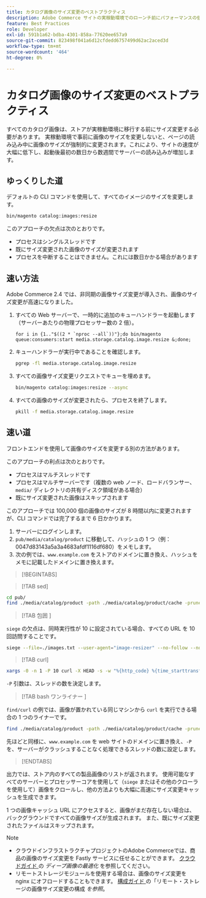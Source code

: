 ```yaml
---
title: カタログ画像のサイズ変更のベストプラクティス
description: Adobe Commerce サイトの実稼動環境でのローンチ前にパフォーマンスの低下を防ぐ方法について説明します。
feature: Best Practices
role: Developer
exl-id: 591b1a62-bdba-4301-858a-77620ee657a9
source-git-commit: 823498f041a6d12cfdedd6757499d62ac2aced3d
workflow-type: tm+mt
source-wordcount: '464'
ht-degree: 0%

---
```


# カタログ画像のサイズ変更のベストプラクティス

すべてのカタログ画像は、ストアが実稼動環境に移行する前にサイズ変更する必要があります。 実稼動環境で事前に画像のサイズを変更しないと、ページの読み込み中に画像のサイズが強制的に変更されます。これにより、サイトの速度が大幅に低下し、起動後最初の数日から数週間でサーバーの読み込みが増加します。

## ゆっくりした道

デフォルトの CLI コマンドを使用して、すべてのイメージのサイズを変更します。

```bash
bin/magento catalog:images:resize
```

このアプローチの欠点は次のとおりです。

- プロセスはシングルスレッドです
- 既にサイズ変更された画像のサイズが変更されます
- プロセスを中断することはできません。これには数日かかる場合があります

## 速い方法

Adobe Commerce 2.4 では、非同期の画像サイズ変更が導入され、画像のサイズ変更が高速になりました。

1. すべての Web サーバーで、一時的に追加のキューハンドラーを起動します（サーバーあたりの物理プロセッサー数の 2 倍）。

   ```bsh
   for i in {1.."$((2 * `nproc --all`))"};do bin/magento queue:consumers:start media.storage.catalog.image.resize &;done;
   ```

1. キューハンドラーが実行中であることを確認します。

   ```bash
   pgrep -fl media.storage.catalog.image.resize
   ```

1. すべての画像サイズ変更リクエストでキューを埋めます。

   ```bash
   bin/magento catalog:images:resize --async
   ```

1. すべての画像のサイズが変更されたら、プロセスを終了します。

   ```bash
   pkill -f media.storage.catalog.image.resize
   ```

## 速い道

フロントエンドを使用して画像のサイズを変更する別の方法があります。

このアプローチの利点は次のとおりです。

- プロセスはマルチスレッドです
- プロセスはマルチサーバーです（複数の web ノード、ロードバランサー、`media/` ディレクトリの共有ディスク領域がある場合）
- 既にサイズ変更された画像はスキップされます

このアプローチでは 100,000 個の画像のサイズが 8 時間以内に変更されますが、CLI コマンドでは完了するまで 6 日かかります。

1. サーバーにログインします。
1. `pub/media/catalog/product` に移動して、ハッシュの 1 つ（例：0047d83143a5a3a4683afdf1116df680）をメモします。
1. 次の例では、`www.example.com` をストアのドメインに置き換え、ハッシュをメモに記載したドメインに置き換えます。

>[!BEGINTABS]

>[!TAB sed]

```bash
cd pub/
find ./media/catalog/product -path ./media/catalog/product/cache -prune -o -type f -print | sed 's~./media/catalog/product/~https://www.example.com/media/catalog/product/cache/0047d83143a5a3a4683afdf1116df680/~g' > images.txt
```

>[!TAB  包囲 ]

`siege` の欠点は、同時実行性が 10 に設定されている場合、すべての URL を 10 回訪問することです。

```bash
siege --file=./images.txt --user-agent="image-resizer" --no-follow --no-parser --concurrent=10 --reps=once
```

>[!TAB curl]

```bash
xargs -0 -n 1 -P 10 curl -X HEAD -s -w "%{http_code} %{time_starttransfer} %{url_effective}\n" < <(tr \\n \\0 <images.txt)
```

`-P` 引数は、スレッドの数を決定します。

>[!TAB bash ワンライナー ]

`find/curl` の例では、画像が置かれている同じマシンから `curl` を実行できる場合の 1 つのライナーです。

```bash
find ./media/catalog/product -path ./media/catalog/product/cache -prune -o -type f -print | sed 's~./media/catalog/product/~https://www.example.com/media/catalog/product/cache/0047d83143a5a3a4683afdf1116df680/~g' | xargs -n 1 -P 10 curl -X HEAD -s -w "%{http_code} %{time_starttransfer} %{url_effective}\n"
```

先ほどと同様に、`www.example.com` を web サイトのドメインに置き換え、`-P` を、サーバーがクラッシュすることなく処理できるスレッドの数に設定します。

>[!ENDTABS]

出力では、ストア内のすべての製品画像のリストが返されます。 使用可能なすべてのサーバーとプロセッサーコアを使用して（`siege` またはその他のクローラを使用して）画像をクロールし、他の方法よりも大幅に高速にサイズ変更キャッシュを生成できます。

1 つの画像キャッシュ URL にアクセスすると、画像がまだ存在しない場合は、バックグラウンドですべての画像サイズが生成されます。 また、既にサイズ変更されたファイルはスキップされます。

>[!NOTE]
>
>- クラウドインフラストラクチャプロジェクトのAdobe Commerceでは、商品の画像のサイズ変更を Fastly サービスに任せることができます。 [ クラウドガイド ](https://experienceleague.adobe.com/docs/commerce-cloud-service/user-guide/cdn/fastly-image-optimization.html?lang=en#deep-image-optimization) の _ディープ画像の最適化_ を参照してください。
>- リモートストレージモジュールを使用する場合は、画像のサイズ変更を nginx にオフロードすることもできます。 [ 構成ガイド ](https://experienceleague.adobe.com/docs/commerce-operations/configuration-guide/storage/remote-storage/remote-storage-image-resize.html) の「リモート・ストレージの画像サイズ変更の構成 _を参照_。
